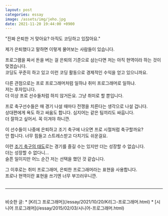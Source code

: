 ```yaml
---
layout: post
categories: essay
image: /assets/img/jeho.jpg
date: 2021-11-20 19:44:00 +0900
---
```


"진짜 은퇴한 거 맞아요? 아직도 코딩하고 있잖아요."

제가 은퇴했다고 말하면 이렇게 물어보는 사람들이 있습니다.

프로그램을 짜서 돈을 버는 걸 은퇴의 기준으로 삼는다면 저는 아직 현역이라 하는 것이 맞겠습니다.  
코딩도 꾸준히 하고 있고 이런 코딩 활동으로 경제적인 수익을 얻고 있으니까요.

다른 관점으로는 프로 프로그래머처럼 일하냐 취미 프로그래머로 일하냐.  
저는 후자입니다.  
더 이상 프로 선수들처럼 하지 않거든요. 그냥 취미로 할 뿐입니다.

프로 축구선수들은 매 경기 나설 때마다 전쟁을 치른다는 생각으로 나설 겁니다.  
상대편에게 욕도 하고 싸움도 합니다. 심지어는 같은 팀끼리도 싸웁니다.  
더 잘하고 싶어서. 꼭 이겨야 하니깐.

이 선수들이 나중에 은퇴하고 조기 축구에 나오면 프로 시절처럼 축구할까요?  
안 합니다. 너무 힘들고 스트레스받고 다치기도 쉬운걸요.

이런 [조기 축구의 태도](https://www.joongang.co.kr/article/7936915#home)로는 경기를 즐길 수는 있지만 더는 성장할 수 없습니다.  
더는 성장할 수 없다니...  
슬픈 일이지만 어느 순간 저는 선택을 했던 것 같습니다.

그 이후로는 취미 프로그래머, 은퇴한 프로그래머라는 표현을 사용합니다.  
프로나 현역이란 표현을 쓰기엔 너무 부끄러우니깐.
<br>
<br>

---

<br>
비슷한 글:
* [K리그 프로그래머](/essay/2021/10/20/K리그-프로그래머.html)
* [시니어 프로그래머](/essay/2015/02/03/시니어-프로그래머.html)